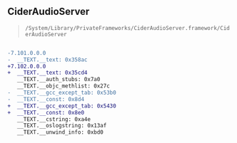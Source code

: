 ## CiderAudioServer

> `/System/Library/PrivateFrameworks/CiderAudioServer.framework/CiderAudioServer`

```diff

-7.101.0.0.0
-  __TEXT.__text: 0x358ac
+7.102.0.0.0
+  __TEXT.__text: 0x35cd4
   __TEXT.__auth_stubs: 0x7a0
   __TEXT.__objc_methlist: 0x27c
-  __TEXT.__gcc_except_tab: 0x53b0
-  __TEXT.__const: 0x8d4
+  __TEXT.__gcc_except_tab: 0x5430
+  __TEXT.__const: 0x8e0
   __TEXT.__cstring: 0xa4e
   __TEXT.__oslogstring: 0x13af
   __TEXT.__unwind_info: 0xbd0

```
